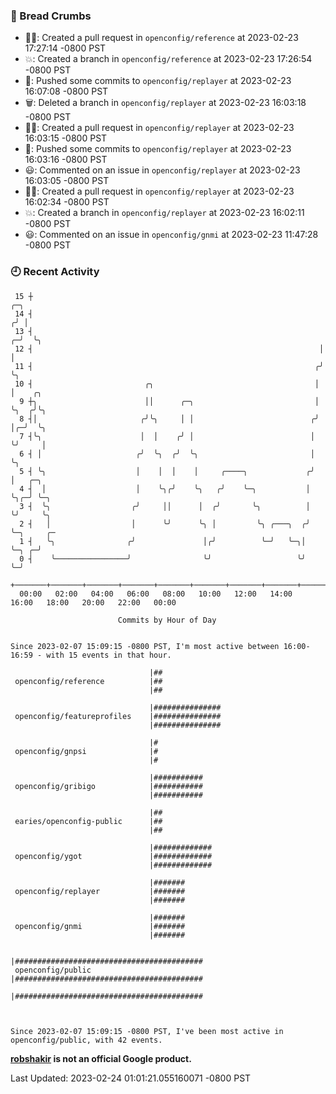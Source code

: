 ### 🍞 Bread Crumbs

 * ✍🏼: Created a pull request in `openconfig/reference` at 2023-02-23 17:27:14 -0800 PST
 * 💥: Created a branch in `openconfig/reference` at 2023-02-23 17:26:54 -0800 PST
 * 🚢: Pushed some commits to `openconfig/replayer` at 2023-02-23 16:07:08 -0800 PST
 * 🗑: Deleted a branch in `openconfig/replayer` at 2023-02-23 16:03:18 -0800 PST
 * ✍🏼: Created a pull request in `openconfig/replayer` at 2023-02-23 16:03:15 -0800 PST
 * 🚢: Pushed some commits to `openconfig/replayer` at 2023-02-23 16:03:16 -0800 PST
 * 😃: Commented on an issue in `openconfig/replayer` at 2023-02-23 16:03:05 -0800 PST
 * ✍🏼: Created a pull request in `openconfig/replayer` at 2023-02-23 16:02:34 -0800 PST
 * 💥: Created a branch in `openconfig/replayer` at 2023-02-23 16:02:11 -0800 PST
 * 😃: Commented on an issue in `openconfig/gnmi` at 2023-02-23 11:47:28 -0800 PST

### 🕘 Recent Activity
```
 15 ┼                                                                   ╭─╮
 14 ┤                                                                  ╭╯ │
 13 ┤                                                                ╭─╯  ╰╮
 12 ┤                                                                │     │
 11 ┤                                                               ╭╯     ╰╮
 10 ┤                         ╭╮                                    │       │    ╭╮
  9 ┼╮                        ││      ╭─╮                           │       ╰╮  ╭╯╰╮
  8 ┤│                       ╭╯╰╮     │ │                          ╭╯        │╭─╯  ╰╮
  7 ┤╰╮                      │  │    ╭╯ │                          │         ╰╯     │
  6 ┤ │                     ╭╯  ╰╮  ╭╯  ╰╮                         │                ╰╮
  5 ┤ ╰╮                    │    │  │    │     ╭────╮             ╭╯                 │   ╭─╮
  4 ┤  │                    │    ╰╮╭╯    ╰╮   ╭╯    ╰─╮           │                  ╰╮╭─╯ ╰─╮
  3 ┤  ╰╮                  ╭╯     ││      │  ╭╯       ╰╮          │                   ╰╯     ╰╮
  2 ┤   │                  │      ╰╯      ╰╮ │         ╰╮ ╭───╮  ╭╯                           ╰─╮     ╭─
  1 ┤   ╰╮                ╭╯               │╭╯          ╰─╯   ╰─╮│                              ╰─╮ ╭─╯
  0 ┤    ╰────────────────╯                ╰╯                   ╰╯                                ╰─╯
    +───────+───────+───────+───────+───────+───────+───────+───────+───────+───────+───────+───────+────
  00:00   02:00   04:00   06:00   08:00   10:00   12:00   14:00   16:00   18:00   20:00   22:00   00:00   

						Commits by Hour of Day


Since 2023-02-07 15:09:15 -0800 PST, I'm most active between 16:00-16:59 - with 15 events in that hour.

```



```
                               |##
 openconfig/reference          |##
                               |##

                               |###############
 openconfig/featureprofiles    |###############
                               |###############

                               |#
 openconfig/gnpsi              |#
                               |#

                               |###########
 openconfig/gribigo            |###########
                               |###########

                               |##
 earies/openconfig-public      |##
                               |##

                               |#############
 openconfig/ygot               |#############
                               |#############

                               |#######
 openconfig/replayer           |#######
                               |#######

                               |#######
 openconfig/gnmi               |#######
                               |#######

                               |##########################################
 openconfig/public             |##########################################
                               |##########################################



Since 2023-02-07 15:09:15 -0800 PST, I've been most active in openconfig/public, with 42 events.

```
**[robshakir](mailto:robjs@google.com) is not an official Google product.**  


Last Updated: 2023-02-24 01:01:21.055160071 -0800 PST
